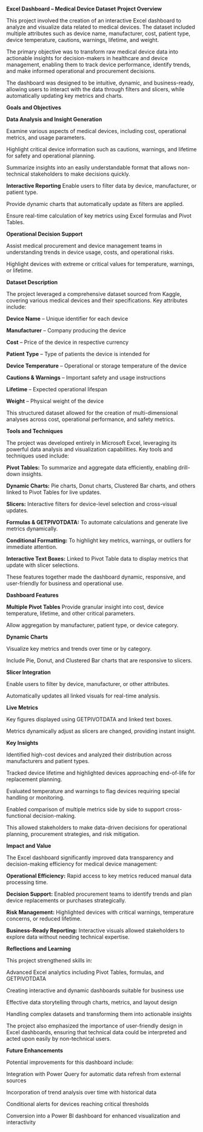 **Excel Dashboard – Medical Device Dataset**
**Project Overview**

This project involved the creation of an interactive Excel dashboard to analyze and visualize data related to medical devices. The dataset included multiple attributes such as device name, manufacturer, cost, patient type, device temperature, cautions, warnings, lifetime, and weight.

The primary objective was to transform raw medical device data into actionable insights for decision-makers in healthcare and device management, enabling them to track device performance, identify trends, and make informed operational and procurement decisions.

The dashboard was designed to be intuitive, dynamic, and business-ready, allowing users to interact with the data through filters and slicers, while automatically updating key metrics and charts.

**Goals and Objectives**

**Data Analysis and Insight Generation**

Examine various aspects of medical devices, including cost, operational metrics, and usage parameters.

Highlight critical device information such as cautions, warnings, and lifetime for safety and operational planning.

Summarize insights into an easily understandable format that allows non-technical stakeholders to make decisions quickly.

**Interactive Reporting**
Enable users to filter data by device, manufacturer, or patient type.

Provide dynamic charts that automatically update as filters are applied.

Ensure real-time calculation of key metrics using Excel formulas and Pivot Tables.

**Operational Decision Support**

Assist medical procurement and device management teams in understanding trends in device usage, costs, and operational risks.

Highlight devices with extreme or critical values for temperature, warnings, or lifetime.

**Dataset Description**

The project leveraged a comprehensive dataset sourced from Kaggle, covering various medical devices and their specifications. Key attributes include:

**Device Name** – Unique identifier for each device

**Manufacturer** – Company producing the device

**Cost** – Price of the device in respective currency

**Patient Type** – Type of patients the device is intended for

**Device Temperature** – Operational or storage temperature of the device

**Cautions & Warnings** – Important safety and usage instructions

**Lifetime** – Expected operational lifespan

**Weight** – Physical weight of the device

This structured dataset allowed for the creation of multi-dimensional analyses across cost, operational performance, and safety metrics.

**Tools and Techniques**

The project was developed entirely in Microsoft Excel, leveraging its powerful data analysis and visualization capabilities. Key tools and techniques used include:

**Pivot Tables:** To summarize and aggregate data efficiently, enabling drill-down insights.

**Dynamic Charts:** Pie charts, Donut charts, Clustered Bar charts, and others linked to Pivot Tables for live updates.

**Slicers:** Interactive filters for device-level selection and cross-visual updates.

**Formulas & GETPIVOTDATA:** To automate calculations and generate live metrics dynamically.

**Conditional Formatting:** To highlight key metrics, warnings, or outliers for immediate attention.

**Interactive Text Boxes:** Linked to Pivot Table data to display metrics that update with slicer selections.

These features together made the dashboard dynamic, responsive, and user-friendly for business and operational use.

**Dashboard Features**

**Multiple Pivot Tables**
Provide granular insight into cost, device temperature, lifetime, and other critical parameters.

Allow aggregation by manufacturer, patient type, or device category.

**Dynamic Charts**

Visualize key metrics and trends over time or by category.

Include Pie, Donut, and Clustered Bar charts that are responsive to slicers.

**Slicer Integration**

Enable users to filter by device, manufacturer, or other attributes.

Automatically updates all linked visuals for real-time analysis.

**Live Metrics**

Key figures displayed using GETPIVOTDATA and linked text boxes.

Metrics dynamically adjust as slicers are changed, providing instant insight.

**Key Insights**

Identified high-cost devices and analyzed their distribution across manufacturers and patient types.

Tracked device lifetime and highlighted devices approaching end-of-life for replacement planning.

Evaluated temperature and warnings to flag devices requiring special handling or monitoring.

Enabled comparison of multiple metrics side by side to support cross-functional decision-making.

This allowed stakeholders to make data-driven decisions for operational planning, procurement strategies, and risk mitigation.

**Impact and Value**

The Excel dashboard significantly improved data transparency and decision-making efficiency for medical device management:

**Operational Efficiency:** Rapid access to key metrics reduced manual data processing time.

**Decision Support:** Enabled procurement teams to identify trends and plan device replacements or purchases strategically.

**Risk Management:** Highlighted devices with critical warnings, temperature concerns, or reduced lifetime.

**Business-Ready Reporting:** Interactive visuals allowed stakeholders to explore data without needing technical expertise.

**Reflections and Learning**

This project strengthened skills in:

Advanced Excel analytics including Pivot Tables, formulas, and GETPIVOTDATA

Creating interactive and dynamic dashboards suitable for business use

Effective data storytelling through charts, metrics, and layout design

Handling complex datasets and transforming them into actionable insights

The project also emphasized the importance of user-friendly design in Excel dashboards, ensuring that technical data could be interpreted and acted upon easily by non-technical users.

**Future Enhancements**

Potential improvements for this dashboard include:

Integration with Power Query for automatic data refresh from external sources

Incorporation of trend analysis over time with historical data

Conditional alerts for devices reaching critical thresholds

Conversion into a Power BI dashboard for enhanced visualization and interactivity
